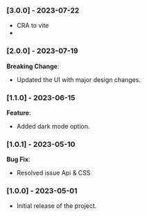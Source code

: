 ### [3.0.0] - 2023-07-22

-   CRA to vite
-

### [2.0.0] - 2023-07-19

**Breaking Change**:

-   Updated the UI with major design changes.

### [1.1.0] - 2023-06-15

**Feature**:

-   Added dark mode option.

### [1.0.1] - 2023-05-10

**Bug Fix**:

-   Resolved issue Api & CSS

### [1.0.0] - 2023-05-01

-   Initial release of the project.
